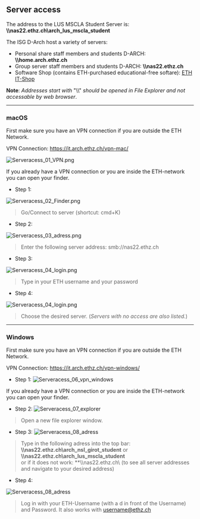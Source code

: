 ## Server access

The address to the LUS MSCLA Student Server is:  **\\\nas22.ethz.ch\arch_lus_mscla_student**  

The ISG D-Arch host a variety of servers:

- Personal share staff members and students D-ARCH: **\\\home.arch.ethz.ch**
- Group server staff members and students D-ARCH: **\\\nas22.ethz.ch**
- Software Shop (contains ETH-purchased educational-free softare): [ETH IT-Shop](https://itshop.ethz.ch/)

**Note**: *Addresses start with* "\\\\" *should be opened in File Explorer and not accessable by web browser*.

---

### macOS

First make sure you have an VPN connection if you are outside the ETH Network.

VPN Connection: https://it.arch.ethz.ch/vpn-mac/

![Serveracess_01_VPN.png](/ddmImg/Serveracess_01_VPN.png)

If you already have a VPN connection or you are inside the ETH-network you can open your finder.

- Step 1:

![Serveracess_02_Finder.png](/ddmImg/Serveracess_02_Finder.png)

> Go/Connect to server (shortcut: cmd+K)

- Step 2:

![Serveracess_03_adress.png](/ddmImg/Serveracess_03_adress.png)

> Enter the following server address: smb://nas22.ethz.ch

- Step 3:

![Serveracess_04_login.png](/ddmImg/Serveracess_04_login.png)

> Type in your ETH username and your password

- Step 4:

![Serveracess_04_login.png](/ddmImg/Serveracess_05_server.png)

> Choose the desired server. (*Servers with no access are also listed.*)

---

### Windows

First make sure you have an VPN connection if you are outside the ETH Network.

VPN Connection: https://it.arch.ethz.ch/vpn-windows/

- Step 1:
![Serveracess_06_vpn_windows](/ddmImg/Serveracess_06_vpn_windows.png)

If you already have a VPN connection or you are inside the ETH-network you can open your finder.

- Step 2:
![Serveracess_07_explorer](/ddmImg/Serveracess_07_explorer.png)

> Open a new file explorer window.

- Step 3:
![Serveracess_08_adress](/ddmImg/Serveracess_08_adress.png)

> Type in the following adress into the top bar: **\\\nas22.ethz.ch\arch_nsl_girot_student** or **\\\nas22.ethz.ch\arch_lus_mscla_student**  
or if it does not work: **\\\nas22.ethz.ch\ (to see all server addresses and navigate to your desired address)

- Step 4:

![Serveracess_08_adress](/ddmImg/Serveracess_09_login.png)

> Log in with your ETH-Username (with a d in front of the Username) and Password. It also works with username@ethz.ch
